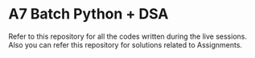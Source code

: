 # A7 Batch Python + DSA

Refer to this repository for all the codes written during the live sessions.
Also you can refer this repository for solutions related to Assignments.